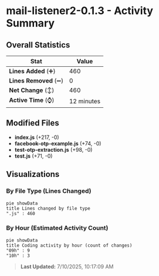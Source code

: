 # mail-listener2-0.1.3 - Activity Summary 

## Overall Statistics

| Stat                   | Value                                                             |
| ---------------------- | ----------------------------------------------------------------- |
| **Lines Added** (➕)   | 460                                          |
| **Lines Removed** (➖) | 0                                        |
| **Net Change** (↕)    | 460                |
| **Active Time** (⌚)   | 12 minutes |


## Modified Files
- **index.js** (+217, -0)
- **facebook-otp-example.js** (+74, -0)
- **test-otp-extraction.js** (+98, -0)
- **test.js** (+71, -0)

## Visualizations

### By File Type (Lines Changed)

```mermaid
pie showData
title Lines changed by file type
".js" : 460
```

### By Hour (Estimated Activity Count)

```mermaid
pie showData
title Coding activity by hour (count of changes)
"09h" : 9
"10h" : 3
```


> **Last Updated:** 7/10/2025, 10:17:09 AM